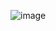 ![image](https://github.com/wathika-eng/AirBnB_clone/assets/71040609/4218289d-276f-48e8-a97c-e8e6a4974976)
